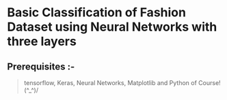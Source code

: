 # Basic Classification of Fashion Dataset using Neural Networks with three layers

## Prerequisites :-  
> tensorflow, Keras, Neural Networks, Matplotlib and Python of Course! (^_^)/